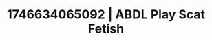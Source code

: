 ---
categories:
- AI lover POV
- AI-generated
- Erotic friction
- Erotic silhouette
- Cyberpunk intimacy
- Pleasure mapping
- ASMR
- Cosplay
image: /assets/images/1746634065092.jpg
layout: post
seo:
  description: Featured content with exclusive Scat Fetish, ABDL Play. HD images available.
  keywords: Scat Fetish, ABDL Play
  og_image: /assets/images/1746634065092.jpg
  schema_type: VisualArtwork
tags:
- ABDL Play
- Scat Fetish
- '#1746634065092'
title: 1746634065092 | ABDL Play Scat Fetish
---
